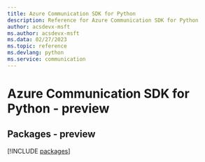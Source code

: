 ```yaml
---
title: Azure Communication SDK for Python
description: Reference for Azure Communication SDK for Python
author: acsdevx-msft
ms.author: acsdevx-msft
ms.data: 02/27/2023
ms.topic: reference
ms.devlang: python
ms.service: communication
---
```

# Azure Communication SDK for Python - preview
## Packages - preview
[!INCLUDE [packages](communication-index.md)]